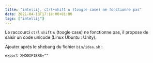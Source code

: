 ```yaml
---
title: "intellij, ctrl+shift u (toogle case) ne fonctionne pas"
date: 2021-04-13T17:18:00+01:00
tags: ["intellij"]
---
```


Le raccourci `ctrl` `shift` `u` (toogle case) ne fonctionne pas, il propose de saisir un code unicode (Linux Ubuntu : Unity).

Ajouter après le shebang du fichier `bin/idea.sh` :

```text
export XMODIFIERS=""
```
   
